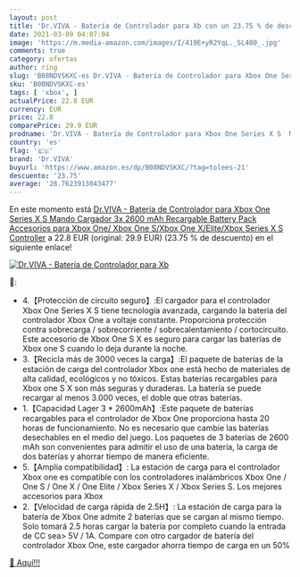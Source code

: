 ```yaml
---
layout: post
title: 'Dr.VIVA - Batería de Controlador para Xb con un 23.75 % de descuento'
date: 2021-03-09 04:07:04
image: 'https://m.media-amazon.com/images/I/419E+yR2YqL._SL400_.jpg'
comments: true
category: ofertas
author: ring
slug: 'B08NDVSKXC-es Dr.VIVA - Batería de Controlador para Xbox One Series X S...'
sku: 'B08NDVSKXC-es'
tags: [ 'xbox', ]
actualPrice: 22.8 EUR
currency: EUR
price: 22.8
comparePrice: 29.9 EUR
prodname: 'Dr.VIVA - Batería de Controlador para Xbox One Series X S  Mando Cargador 3x 2600 mAh Recargable Battery Pack Accesorios para Xbox One/ Xbox One S/Xbox One X/Elite/Xbox Series X S Controller'
country: 'es'
flag: '🇪🇸'
brand: 'Dr.VIVA'
buyurl: 'https://www.amazon.es/dp/B08NDVSKXC/?tag=tolees-21'
descuento: '23.75'
average: '28.7623913043477'
---
```


En este momento está [Dr.VIVA - Batería de Controlador para Xbox One Series X S  Mando Cargador 3x 2600 mAh Recargable Battery Pack Accesorios para Xbox One/ Xbox One S/Xbox One X/Elite/Xbox Series X S Controller](https://www.amazon.es/dp/B08NDVSKXC/?tag=tolees-21) a 22.8 EUR (original: 29.9 EUR) (23.75 %  de descuento) en el siguiente enlace!

[![Dr.VIVA - Batería de Controlador para Xb](https://m.media-amazon.com/images/I/419E+yR2YqL._SL400_.jpg)](https://www.amazon.es/dp/B08NDVSKXC/?tag=tolees-21)

🔎:

- 4.【Protección de circuito seguro】:El cargador para el controlador Xbox One Series X S tiene tecnología avanzada, cargando la batería del controlador Xbox One a voltaje constante. Proporciona protección contra sobrecarga / sobrecorriente / sobrecalentamiento / cortocircuito. Este accesorio de Xbox One S X es seguro para cargar las baterías de Xbox one S cuando lo deja durante la noche.
- 3.【Recicla más de 3000 veces la carga】:El paquete de baterías de la estación de carga del controlador Xbox one está hecho de materiales de alta calidad, ecológicos y no tóxicos. Estas baterías recargables para Xbox one S X son más seguras y duraderas. La batería se puede recargar al menos 3.000 veces, el doble que otras baterías.
- 1.【Capacidad Lager 3 * 2600mAh】:Este paquete de baterías recargables para el controlador de Xbox One proporciona hasta 20 horas de funcionamiento. No es necesario que cambie las baterías desechables en el medio del juego. Los paquetes de 3 baterías de 2600 mAh son convenientes para admitir el uso de una batería, la carga de dos baterías y ahorrar tiempo de manera eficiente.
- 5.【Amplia compatibilidad】: La estación de carga para el controlador Xbox one es compatible con los controladores inalámbricos Xbox One / One S / One X / One Elite / Xbox Series X / Xbox Series S. Los mejores accesorios para Xbox
- 2.【Velocidad de carga rápida de 2.5H】: La estación de carga para la batería de Xbox One admite 2 baterías que se cargan al mismo tiempo. Solo tomará 2.5 horas cargar la batería por completo cuando la entrada de CC sea> 5V / 1A. Compare con otro cargador de batería del controlador Xbox One, este cargador ahorra tiempo de carga en un 50%

[🛒 Aquí!!!](https://www.amazon.es/dp/B08NDVSKXC/?tag=tolees-21)
